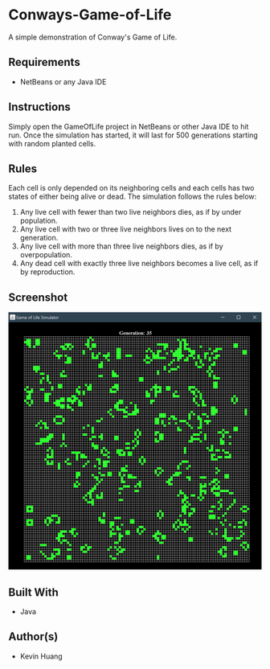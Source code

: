 # Conways-Game-of-Life
A simple demonstration of Conway's Game of Life.

## Requirements
* NetBeans or any Java IDE

## Instructions
Simply open the GameOfLife project in NetBeans or other Java IDE to hit run. Once the simulation has started, it will last for 500 generations starting with random planted cells.

## Rules
Each cell is only depended on its neighboring cells and each cells has two states of either being alive or dead. The simulation follows the rules below:

1. Any live cell with fewer than two live neighbors dies, as if by under population.
2. Any live cell with two or three live neighbors lives on to the next generation.
3. Any live cell with more than three live neighbors dies, as if by overpopulation.
4. Any dead cell with exactly three live neighbors becomes a live cell, as if by reproduction.

## Screenshot
![](images/Screenshot_1.png)

## Built With
* Java

## Author(s)
* Kevin Huang
